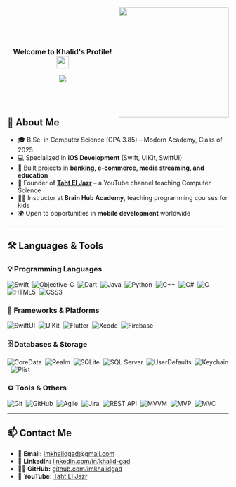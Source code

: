 <div align="left">
  <img width="250" align="right" src="https://c.tenor.com/_DOBjnGspYAAAAAM/code-coding.gif">


  <div align="center">
      <br><br>
      <br><br>
  <h3>
    Welcome to Khalid's Profile! 
    <img src="https://media.giphy.com/media/hvRJCLFzcasrR4ia7z/giphy.gif" width="28">
  </h3>
  
  <!-- Typing SVG Animation centered -->
  <p>
    <a href="https://github.com/DenverCoder1/readme-typing-svg">
      <img src="https://readme-typing-svg.herokuapp.com/?lines=iOS%20Software%20Engineer;Programming%20Instructor;Always%20Learning%20New%20Things!&font=Fira%20Code&center=true&width=500&height=45&color=f75c7e&vCenter=true&size=22">
    </a>
  </p>
</div>

<br><br>

## 🧠 About Me  

- 🎓 B.Sc. in Computer Science (GPA 3.85) – Modern Academy, Class of 2025  
- 💻 Specialized in **iOS Development** (Swift, UIKit, SwiftUI)  
- 🚀 Built projects in **banking, e-commerce, media streaming, and education**  
- 🎥 Founder of [**Taht El Jazr**](https://youtube.com/@Taht_ELJAZR) – a YouTube channel teaching Computer Science  
- 👨‍🏫 Instructor at **Brain Hub Academy**, teaching programming courses for kids  
- 🌍 Open to opportunities in **mobile development** worldwide  

---

## 🛠️ Languages & Tools  

### 💡 Programming Languages  
![Swift](https://img.shields.io/badge/-Swift-05122A?style=flat&logo=swift)&nbsp;
![Objective-C](https://img.shields.io/badge/-Objective--C-05122A?style=flat&logo=apple)&nbsp;
![Dart](https://img.shields.io/badge/-Dart-05122A?style=flat&logo=dart)&nbsp;
![Java](https://img.shields.io/badge/-Java-05122A?style=flat&logo=java)&nbsp;
![Python](https://img.shields.io/badge/-Python-05122A?style=flat&logo=python)&nbsp;
![C++](https://img.shields.io/badge/-C++-05122A?style=flat&logo=c%2b%2b)&nbsp;
![C#](https://img.shields.io/badge/-C%23-05122A?style=flat&logo=c-sharp)&nbsp;
![C](https://img.shields.io/badge/-C-05122A?style=flat&logo=c)&nbsp;
![HTML5](https://img.shields.io/badge/-HTML5-05122A?style=flat&logo=html5)&nbsp;
![CSS3](https://img.shields.io/badge/-CSS3-05122A?style=flat&logo=css3)&nbsp;

### 📱 Frameworks & Platforms  
![SwiftUI](https://img.shields.io/badge/-SwiftUI-05122A?style=flat&logo=swift)&nbsp;
![UIKit](https://img.shields.io/badge/-UIKit-05122A?style=flat&logo=apple)&nbsp;
![Flutter](https://img.shields.io/badge/-Flutter-05122A?style=flat&logo=flutter)&nbsp;
![Xcode](https://img.shields.io/badge/-Xcode-05122A?style=flat&logo=xcode)&nbsp;
![Firebase](https://img.shields.io/badge/-Firebase-05122A?style=flat&logo=firebase)&nbsp;

### 🗄️ Databases & Storage  
![CoreData](https://img.shields.io/badge/-CoreData-05122A?style=flat&logo=apple)&nbsp;
![Realm](https://img.shields.io/badge/-Realm-05122A?style=flat&logo=realm)&nbsp;
![SQLite](https://img.shields.io/badge/-SQLite-05122A?style=flat&logo=sqlite)&nbsp;
![SQL Server](https://img.shields.io/badge/-SQL%20Server-05122A?style=flat&logo=microsoft-sql-server)&nbsp;
![UserDefaults](https://img.shields.io/badge/-UserDefaults-05122A?style=flat&logo=apple)&nbsp;
![Keychain](https://img.shields.io/badge/-Keychain-05122A?style=flat&logo=apple)&nbsp;
![Plist](https://img.shields.io/badge/-Plist-05122A?style=flat&logo=apple)&nbsp;

### ⚙️ Tools & Others  
![Git](https://img.shields.io/badge/-Git-05122A?style=flat&logo=git)&nbsp;
![GitHub](https://img.shields.io/badge/-GitHub-05122A?style=flat&logo=github)&nbsp;
![Agile](https://img.shields.io/badge/-Agile-05122A?style=flat&logo=trello)&nbsp;
![Jira](https://img.shields.io/badge/-Jira-05122A?style=flat&logo=jira)&nbsp;
![REST API](https://img.shields.io/badge/-REST-05122A?style=flat&logo=postman)&nbsp;
![MVVM](https://img.shields.io/badge/-MVVM-05122A?style=flat&logo=apple)&nbsp;
![MVP](https://img.shields.io/badge/-MVP-05122A?style=flat&logo=apple)&nbsp;
![MVC](https://img.shields.io/badge/-MVC-05122A?style=flat&logo=apple)&nbsp;

---

## 📫 Contact Me  

- 📧 **Email:** [imkhalidgad@gmail.com](mailto:imkhalidgad@gmail.com)  
- 💼 **LinkedIn:** [linkedin.com/in/khalid-gad](https://www.linkedin.com/in/khalid-gad)  
- 👨‍💻 **GitHub:** [github.com/imkhalidgad](https://github.com/imkhalidgad)  
- 🎥 **YouTube:** [Taht El Jazr](https://youtube.com/@Taht_ELJAZR)  
